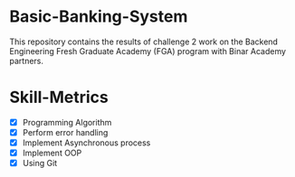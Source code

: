 # Basic-Banking-System

This repository contains the results of challenge 2 work on the Backend Engineering Fresh Graduate Academy (FGA) program with Binar Academy partners.

# Skill-Metrics

- [x] Programming Algorithm 
- [x] Perform error handling 
- [x] Implement Asynchronous process 
- [x] Implement OOP 
- [x] Using Git
